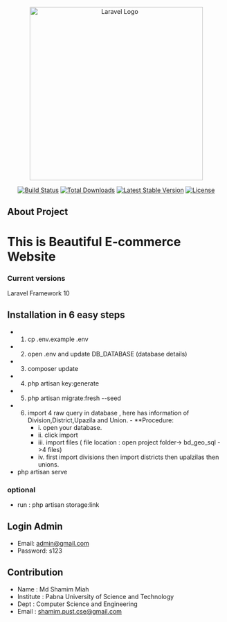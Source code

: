 <p align="center"><a href="https://laravel.com" target="_blank"><img src="https://raw.githubusercontent.com/laravel/art/master/logo-lockup/5%20SVG/2%20CMYK/1%20Full%20Color/laravel-logolockup-cmyk-red.svg" width="400" alt="Laravel Logo"></a></p>

<p align="center">
<a href="https://github.com/laravel/framework/actions"><img src="https://github.com/laravel/framework/workflows/tests/badge.svg" alt="Build Status"></a>
<a href="https://packagist.org/packages/laravel/framework"><img src="https://img.shields.io/packagist/dt/laravel/framework" alt="Total Downloads"></a>
<a href="https://packagist.org/packages/laravel/framework"><img src="https://img.shields.io/packagist/v/laravel/framework" alt="Latest Stable Version"></a>
<a href="https://packagist.org/packages/laravel/framework"><img src="https://img.shields.io/packagist/l/laravel/framework" alt="License"></a>
</p>

## About Project

<h1>This is Beautiful E-commerce Website</h1>

### Current versions

Laravel Framework 10

## Installation in 6 easy steps


- 1. cp .env.example .env
- 2. open .env and update DB_DATABASE (database details)
- 3. composer update
- 4. php artisan key:generate
- 5. php artisan migrate:fresh --seed
- 6. import 4 raw query in database , here has information of Division,District,Upazila and Union.
          - **Procedure:
     - i.   open your database.
     - ii.  click import
     - iii. import files ( file location : open project folder-> bd_geo_sql ->4 files)
     - iv.  first import divisions then import districts then upalzilas then unions.
- php artisan serve

       
### optional
- run : php artisan storage:link



## Login Admin

- Email: admin@gmail.com
- Password: s123


## Contribution

- Name : Md Shamim Miah
- Institute : Pabna University of Science and Technology
- Dept : Computer Science and Engineering
- Email : shamim.pust.cse@gmail.com


